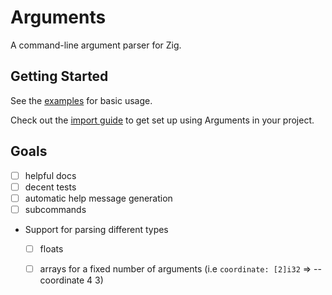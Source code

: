 # Arguments

A command-line argument parser for Zig.

## Getting Started

See the [examples](examples/) for basic usage.

Check out the [import guide](https://github.com/n0s4/Arguments/wiki/Import-Guide) to get set up using Arguments in your project.

## Goals
- [ ] helpful docs
- [ ] decent tests
- [ ] automatic help message generation
- [ ] subcommands
- Support for parsing different types
  - [ ] floats
  - [ ] arrays for a fixed number of arguments (i.e `coordinate: [2]i32` => --coordinate 4 3)

